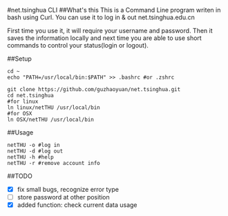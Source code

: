 #net.tsinghua CLI
##What's this
This is a Command Line program writen in bash using Curl. You can use it to log in & out net.tsinghua.edu.cn

First time you use it, it will require your username and password. Then it saves the information locally and next time you are able to use short commands to control your status(login or logout).

##Setup

	cd ~
	echo "PATH=/usr/local/bin:$PATH" >> .bashrc #or .zshrc
	
	git clone https://github.com/guzhaoyuan/net.tsinghua.git
	cd net.tsinghua
	#for linux
	ln linux/netTHU /usr/local/bin
	#for OSX
	ln OSX/netTHU /usr/local/bin
	
##Usage
	
	netTHU -o #log in
	netTHU -d #log out
	netTHU -h #help
	netTHU -r #remove account info
	
##TODO
- [x] fix small bugs, recognize error type
- [ ] store password at other position
- [x] added function: check current data usage
